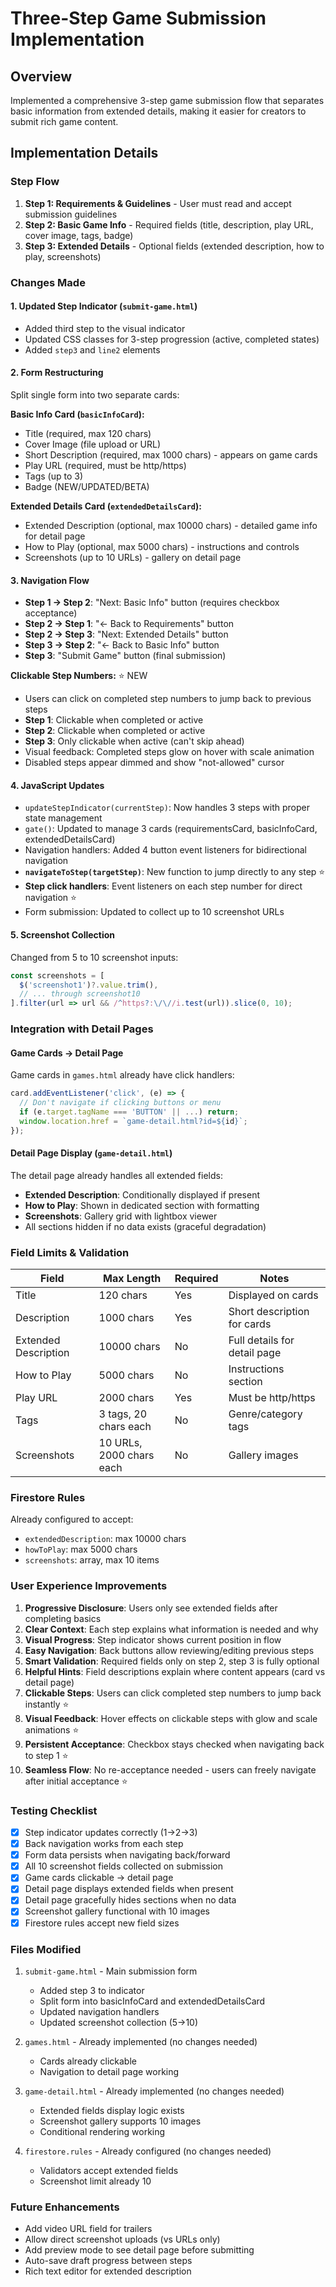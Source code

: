 # Three-Step Game Submission Implementation

## Overview
Implemented a comprehensive 3-step game submission flow that separates basic information from extended details, making it easier for creators to submit rich game content.

## Implementation Details

### Step Flow
1. **Step 1: Requirements & Guidelines** - User must read and accept submission guidelines
2. **Step 2: Basic Game Info** - Required fields (title, description, play URL, cover image, tags, badge)
3. **Step 3: Extended Details** - Optional fields (extended description, how to play, screenshots)

### Changes Made

#### 1. Updated Step Indicator (`submit-game.html`)
- Added third step to the visual indicator
- Updated CSS classes for 3-step progression (active, completed states)
- Added `step3` and `line2` elements

#### 2. Form Restructuring
Split single form into two separate cards:

**Basic Info Card (`basicInfoCard`):**
- Title (required, max 120 chars)
- Cover Image (file upload or URL)
- Short Description (required, max 1000 chars) - appears on game cards
- Play URL (required, must be http/https)
- Tags (up to 3)
- Badge (NEW/UPDATED/BETA)

**Extended Details Card (`extendedDetailsCard`):**
- Extended Description (optional, max 10000 chars) - detailed game info for detail page
- How to Play (optional, max 5000 chars) - instructions and controls
- Screenshots (up to 10 URLs) - gallery on detail page

#### 3. Navigation Flow
- **Step 1 → Step 2**: "Next: Basic Info" button (requires checkbox acceptance)
- **Step 2 → Step 1**: "← Back to Requirements" button
- **Step 2 → Step 3**: "Next: Extended Details" button
- **Step 3 → Step 2**: "← Back to Basic Info" button
- **Step 3**: "Submit Game" button (final submission)

**Clickable Step Numbers:** ⭐ NEW
- Users can click on completed step numbers to jump back to previous steps
- **Step 1**: Clickable when completed or active
- **Step 2**: Clickable when completed or active  
- **Step 3**: Only clickable when active (can't skip ahead)
- Visual feedback: Completed steps glow on hover with scale animation
- Disabled steps appear dimmed and show "not-allowed" cursor

#### 4. JavaScript Updates
- `updateStepIndicator(currentStep)`: Now handles 3 steps with proper state management
- `gate()`: Updated to manage 3 cards (requirementsCard, basicInfoCard, extendedDetailsCard)
- Navigation handlers: Added 4 button event listeners for bidirectional navigation
- **`navigateToStep(targetStep)`**: New function to jump directly to any step ⭐
- **Step click handlers**: Event listeners on each step number for direct navigation ⭐
- Form submission: Updated to collect up to 10 screenshot URLs

#### 5. Screenshot Collection
Changed from 5 to 10 screenshot inputs:
```javascript
const screenshots = [
  $('screenshot1')?.value.trim(),
  // ... through screenshot10
].filter(url => url && /^https?:\/\//i.test(url)).slice(0, 10);
```

### Integration with Detail Pages

#### Game Cards → Detail Page
Game cards in `games.html` already have click handlers:
```javascript
card.addEventListener('click', (e) => {
  // Don't navigate if clicking buttons or menu
  if (e.target.tagName === 'BUTTON' || ...) return;
  window.location.href = `game-detail.html?id=${id}`;
});
```

#### Detail Page Display (`game-detail.html`)
The detail page already handles all extended fields:
- **Extended Description**: Conditionally displayed if present
- **How to Play**: Shown in dedicated section with formatting
- **Screenshots**: Gallery grid with lightbox viewer
- All sections hidden if no data exists (graceful degradation)

### Field Limits & Validation

| Field | Max Length | Required | Notes |
|-------|-----------|----------|-------|
| Title | 120 chars | Yes | Displayed on cards |
| Description | 1000 chars | Yes | Short description for cards |
| Extended Description | 10000 chars | No | Full details for detail page |
| How to Play | 5000 chars | No | Instructions section |
| Play URL | 2000 chars | Yes | Must be http/https |
| Tags | 3 tags, 20 chars each | No | Genre/category tags |
| Screenshots | 10 URLs, 2000 chars each | No | Gallery images |

### Firestore Rules
Already configured to accept:
- `extendedDescription`: max 10000 chars
- `howToPlay`: max 5000 chars
- `screenshots`: array, max 10 items

### User Experience Improvements
1. **Progressive Disclosure**: Users only see extended fields after completing basics
2. **Clear Context**: Each step explains what information is needed and why
3. **Visual Progress**: Step indicator shows current position in flow
4. **Easy Navigation**: Back buttons allow reviewing/editing previous steps
5. **Smart Validation**: Required fields only on step 2, step 3 is fully optional
6. **Helpful Hints**: Field descriptions explain where content appears (card vs detail page)
7. **Clickable Steps**: Users can click completed step numbers to jump back instantly ⭐
8. **Visual Feedback**: Hover effects on clickable steps with glow and scale animations ⭐
9. **Persistent Acceptance**: Checkbox stays checked when navigating back to step 1 ⭐
10. **Seamless Flow**: No re-acceptance needed - users can freely navigate after initial acceptance ⭐

### Testing Checklist
- [x] Step indicator updates correctly (1→2→3)
- [x] Back navigation works from each step
- [x] Form data persists when navigating back/forward
- [x] All 10 screenshot fields collected on submission
- [x] Game cards clickable → detail page
- [x] Detail page displays extended fields when present
- [x] Detail page gracefully hides sections when no data
- [x] Screenshot gallery functional with 10 images
- [x] Firestore rules accept new field sizes

### Files Modified
1. `submit-game.html` - Main submission form
   - Added step 3 to indicator
   - Split form into basicInfoCard and extendedDetailsCard
   - Updated navigation handlers
   - Updated screenshot collection (5→10)

2. `games.html` - Already implemented (no changes needed)
   - Cards already clickable
   - Navigation to detail page working

3. `game-detail.html` - Already implemented (no changes needed)
   - Extended fields display logic exists
   - Screenshot gallery supports 10 images
   - Conditional rendering working

4. `firestore.rules` - Already configured (no changes needed)
   - Validators accept extended fields
   - Screenshot limit already 10

### Future Enhancements
- Add video URL field for trailers
- Allow direct screenshot uploads (vs URLs only)
- Add preview mode to see detail page before submitting
- Auto-save draft progress between steps
- Rich text editor for extended description
